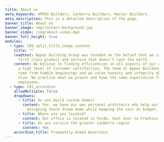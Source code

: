 ```yaml
---
title: About us
meta_keywords: APPEX Builders, Canberra Builders, Master Builders.
meta_description: This is a detailed description of the page.
banner_title: About Us
banner_image: img/contact-background.jpg
banner_video: /img/about-video.mp4
banner_full_height: true
modules:
  - type: C09_split_title_image_content
    title: ""
    leadtext: Appex Building Group was founded on the belief that we can provide a
      first class product and service that doesn’t cost the earth.
    content: We believe in finding efficiencies in all aspects of our work to ensure
      a high level of Customer satisfaction. The team at Appex Building have
      come from humble beginnings and we value honesty and integrity above all
      else. We practise what we preach and have the same expectation for our
      employees.
  - type: C01_accordion
    allowMultiple: false
    dropdowns:
      - title: Do you build custom homes?
        content: Yes, we have our own personal architects who help our clients with
          designing there dream home while keeping the cost at budget.
      - title: Where are you located?
        content: Our office is located in Forde, next door to Frankies.
      - title: Do you service the greater Canberra region
        content: Yes
    accordion_title: Frequently Asked Questions
---
```

